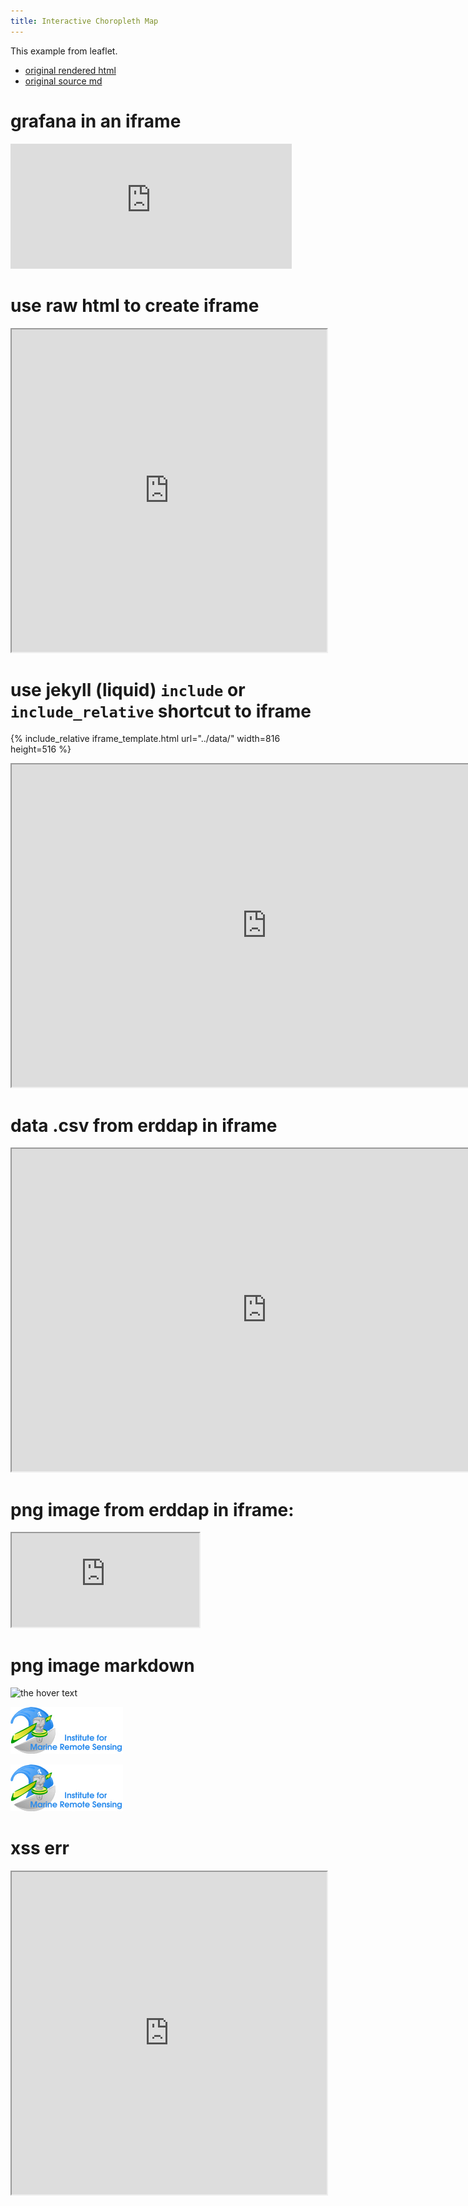 ```yaml
---
title: Interactive Choropleth Map
---
```


This example from leaflet. 
* [original rendered html](https://leafletjs.com/examples/choropleth/)
* [original source md](https://github.com/Leaflet/Leaflet/blob/master/docs/examples/choropleth/index.md)



# grafana in an iframe
<iframe src="http://grafana.marine.usf.edu:3000/dashboard-solo/db/fl_keys_dash?orgId=2&panelId=3&from=1475611938029&to=1538683938030&var-product=chlor_a&var-roi=fgbnms&var-weeks_ago=4&var-weeks_ago=3&var-weeks_ago=2&var-weeks_ago=1&var-weeks_ago=0&var-area=carbon&var-station=08030500&var-station=08041780" width="450" height="200" frameborder="0"></iframe>


# use raw html to create iframe

<iframe src='https://github.com/USF-IMARS/condition-reports/blob/master/data/imars-logo.gif'
	width='100%'
	height='516'>
</iframe>


# use jekyll (liquid) `include` or `include_relative` shortcut to iframe
 
{% include_relative iframe_template.html url="../data/" width=816 height=516 %}


<iframe src='https://leafletjs.com/examples/choropleth/example.html'
	width='816'
	height='516'>
</iframe>

# data .csv from erddap in iframe 

<iframe src='http://imars-physalis.marine.usf.edu:8080/erddap/tabledap/cwwcNDBCMet.csv?station%2Clongitude%2Clatitude%2Ctime%2Cwd%2Cwspd%2Cgst%2Cwvht%2Cdpd%2Capd%2Cmwd%2Cbar%2Catmp%2Cwtmp%2Cdewp%2Cvis%2Cptdy%2Ctide%2Cwspu%2Cwspv&longitude%3E=-82.733&longitude%3C=-80.49&latitude%3E=24.6&latitude%3C=25.254&time%3E=2018-04-01&time%3C=2018-10-04T17%3A00%3A00Z'
	width='816'
	height='516'>
</iframe>

# png image from erddap in iframe:

<iframe src='https://coastwatch.pfeg.noaa.gov/erddap/tabledap/cwwcNDBCMet.png?longitude%2Clatitude%2Cwd&time%3E=2018-09-28T00%3A00%3A00Z&time%3C=2018-10-05T00%3A00%3A00Z&longitude%3E=-156&longitude%3C=-50&latitude%3E=-16&latitude%3C=90&.draw=markers&.marker=5%7C5&.color=0x000000&.colorBar=%7C%7C%7C%7C%7C&.land=under&.bgColor=0xffccccff'></iframe>

# png image markdown

![the hover text]( http://imars-physalis.marine.usf.edu:8080/erddap/tabledap/cwwcNDBCMet.transparentPng?longitude,latitude,wd&time%3E=2018-09-28T00%3A00%3A00Z&time%3C=2018-10-05T00%3A00%3A00Z&longitude%3E=-156&longitude%3C=-50&latitude%3E=-16&latitude%3C=90&.draw=markers&.marker=5%7C5&.color=0x000000&.colorBar=%7C%7C%7C%7C%7C&.bgColor=0xffccccff )


![long full url]( https://github.com/USF-IMARS/condition-reports/blob/master/data/imars-logo.gif?raw=true )

![short local url]( data/imars-logo.gif )


# xss err
<iframe src='https://github.com/USF-IMARS/condition-reports'
	width='100%'
	height='516'>
</iframe>
